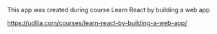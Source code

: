 
This app was created during course Learn React by building a web app

https://udilia.com/courses/learn-react-by-building-a-web-app/
